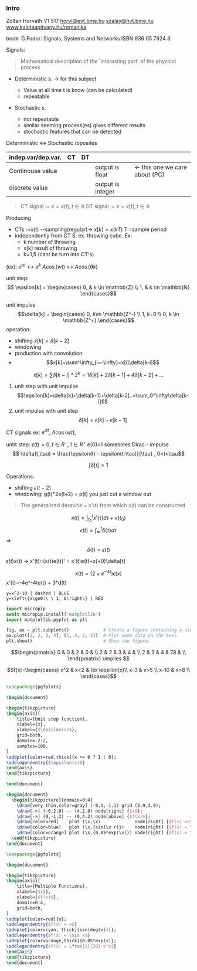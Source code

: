 ### Intro
Zoltan Horvath
V1 517
horvi@evt.bme.hu
szalay@hvt.bme.hu
www.kalotaapitvany.hu/romanika

book:
G.Fodor: Signals, Systems and Networks ISBN 936 05 7924 3

Signals:

> Mathematical description of the 'interesting part' of the physical process

- Deterministic s.   -> for this subject
	- Value at all time t is know (can be calculated)
	- repeatable

- Stochastic s.
	- not repeatable
	- similar seeming process(es) gives different results
	- stochastic features that can be detected

Deterministic <-> Stochastic  /oposites

| indep.var/dep.var. | CT  | DT  |                   |                                |
| ------------------ | --- | --- | ----------------- | ------------------------------ |
| Continouse value   |     |     | output is float   | <- this one we care about (PC) |
| discrete value     |     |     | output is integer |                                |

> CT signal  :=  $x=x(t), t\in \mathbb{R}$
> DT signal := $x=x[t], t\in \mathbb{R}$

Producing 
-  CTs :=$x(t)$ --sampling(regular)-> $x[k] = x(kT)$ T:=sample period
-  independently from CT S. ex. throwing cube. Ex:
	- k number of throwing
	- x[k] result of throwing
	- k=1,5 (cant be turn into CT's)


(ex):
	$e^{\alpha t}$ <-> $a^k$
	$A\cos(wt)$ <-> $A\cos(\theta k)$

unit step:
$$ \epsilon[k] =
\begin{cases} 
0, & k \in \mathbb{Z} \\
1, & k \in \mathbb{N}
\end{cases}$$

 unit impulse 
 $$\delta[k] = \begin{cases}
 0, k\in \mathbb{Z^-} \\
 1, k=0 \\
 0, k \in \mathbb{Z^+}
 \end{cases}$$
 operation:
  - shifting $x[k]=\delta[k-2]$
  - windowing
  - production with convolution
  - $$x[k]=\sum^\infty_{i=-\infty}=x[i]\delta[k-i]$$
  
  $$x[k]=\sum\delta[k-i]*2^k=1\delta[k]+2\delta[k-1]+4\delta[k-2]+...$$

1.  unit step with unit impulse
$$\epsilon[k]=\delta[k]+\delta[k-1]+\delta[k-2]..=\sum_0^\infty\delta[k-i]$$
3. unit impulse with unit step
$$\delta[k]=\epsilon[k]-\epsilon[k-1]$$


CT signals
ex: $e^{\alpha t}$,  $A\cos(wt)$,

untit step: $\epsilon(t)=0, t \in R^-, 1 \in R^+$  e(0)=1 sometimes
Dirac - impulse $$ \delta(t,\tau) = \frac{\epsilon(t) - \epsilon(t-\tau)}{\tau} , 0<t<\tau$$

$$\int \delta[t]=1$$

Operations:
 - shifting  $\epsilon(t-2)$
 - windowing:  g(t)*2e(t+2) = p(t) you just cut  a window out


>  The generalized deravitie:= x'(t) from which x(t) can be constructed

$$x(t)=\int_{t_0}^t x'(\tau)d\tau + x(t_0)$$$$\epsilon(t)= \int_{\infty}^t\delta(\tau)d\tau$$ => $$ \delta(t)=\epsilon(t)$$

$\epsilon(t)x(t)$ -> x'(t)=(x(t)e(t))' = x'(t)e(t)+x(+0)\delta[t]

$$x(t) = (2+e^{-4t})\epsilon(x)$$
x'(t)=-4e^-4te(t) + 3*d(t)

```desmos-graph 
y=x^2-10 | dashed | BLUE 
y=\left\{x\ge0:\ \ 1, 0\right\} | RED
``` 





```python
import micropip
await micropip.install('matplotlib')
import matplotlib.pyplot as plt

fig, ax = plt.subplots()             # Create a figure containing a single Axes.
ax.plot([1, 2, 3, 4], [1, 4, 2, 3])  # Plot some data on the Axes.
plt.show()                           # Show the figure.
```

$$\begin{pmatrix}
0 & 0 & 2 & 0 &  \\
2 & 2  & 3 & 4 &   \\
2  & 3 & 4 & 78 &  \\
\end{pmatrix} \implies $$

$$f(x)=\begin{cases}
x^2  & x<2 & \to \epsilon(x)\\
x-3 & x>5  \\
x-10 & x>8  \\
\end{cases}$$


```tikz
\usepackage{pgfplots}

\begin{document}

\begin{tikzpicture}
\begin{axis}[
	title={Unit step function},
	xlabel={x},
	ylabel={$\epsilon(x)$},
	grid=both,
	domain=-2:2,
	samples=100,
]
\addplot[color=red,thick]{x >= 0 ? 1 : 0}; 
\addlegendentry{$\epsilon(x)$}
\end{axis}
\end{tikzpicture}

\end{document}
```




```tikz
\begin{document}
  \begin{tikzpicture}[domain=0:4]
    \draw[very thin,color=gray] (-0.1,-1.1) grid (3.9,3.9);
    \draw[->] (-0.2,0) -- (4.2,0) node[right] {$x$};
    \draw[->] (0,-1.2) -- (0,4.2) node[above] {$f(x)$};
    \draw[color=red]    plot (\x,\x)             node[right] {$f(x) =x$};
    \draw[color=blue]   plot (\x,{sin(\x r)})    node[right] {$f(x) = \sin x$};
    \draw[color=orange] plot (\x,{0.05*exp(\x)}) node[right] {$f(x) = \frac{1}{20} \mathrm e^x$};
  \end{tikzpicture}
\end{document}
```


```tikz
\usepackage{pgfplots}

\begin{document}

\begin{tikzpicture}
\begin{axis}[
	title={Multiple Functions},
	xlabel={$x$},
	ylabel={$f(x)$},
	domain=0:4,
	grid=both,
]
\addplot[color=red]{x};
\addlegendentry{$f(x) = x$}
\addplot[color=cyan, thick]{sin(deg(x)))};
\addlegendentry{$f(x) = \sin x$}
\addplot[color=orange,thick]{0.05*exp(x)};
\addlegendentry{$f(x) = \frac{1}{20} e^x$}
\end{axis}
\end{tikzpicture}
\end{document}
```
